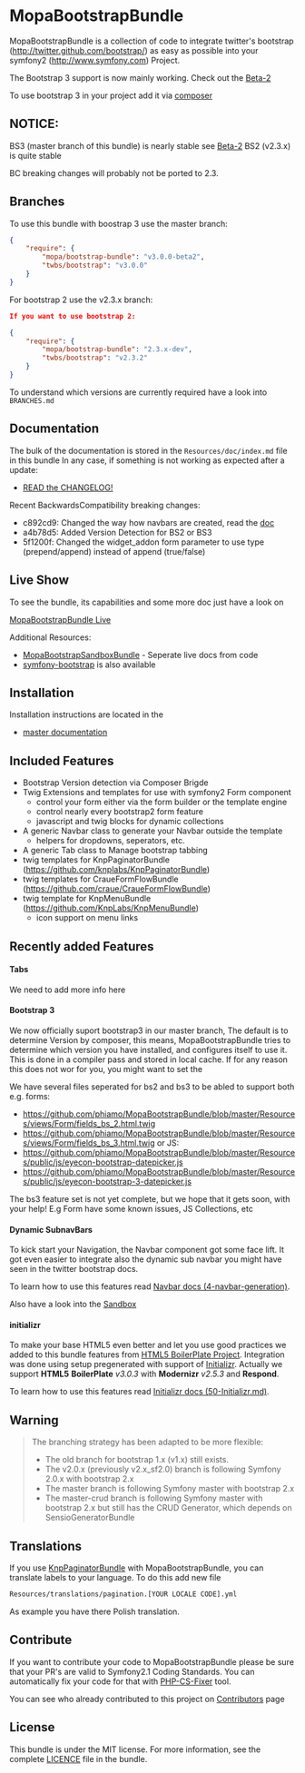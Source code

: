 MopaBootstrapBundle
===================

MopaBootstrapBundle is a collection of code to integrate twitter's bootstrap
(http://twitter.github.com/bootstrap/) as easy as possible into your symfony2
(http://www.symfony.com) Project.

The Bootstrap 3 support is now mainly working. Check out the [Beta-2](https://github.com/phiamo/MopaBootstrapBundle/releases/tag/v3.0.0-beta2)

To use bootstrap 3 in your project add it via [composer](https://github.com/phiamo/MopaBootstrapBundle/blob/master/Resources/doc/1-installation.md)

NOTICE:
-------

BS3 (master branch of this bundle) is nearly stable see [Beta-2](https://github.com/phiamo/MopaBootstrapBundle/releases/tag/v3.0.0-beta2)
BS2 (v2.3.x) is quite stable

BC breaking changes will probably not be ported to 2.3. 


Branches
--------

To use this bundle with boostrap 3 use the master branch:

``` json
{
    "require": {
        "mopa/bootstrap-bundle": "v3.0.0-beta2",
        "twbs/bootstrap": "v3.0.0"
    }
}
```

For bootstrap 2 use the v2.3.x branch:

```json
If you want to use bootstrap 2:

{
    "require": {
        "mopa/bootstrap-bundle": "2.3.x-dev",
        "twbs/bootstrap": "v2.3.2"
    }
}
```
To understand which versions are currently required have a look into `BRANCHES.md`
 
Documentation
-------------

The bulk of the documentation is stored in the `Resources/doc/index.md` file in this bundle
In any case, if something is not working as expected after a update:

* [READ the CHANGELOG!](https://github.com/phiamo/MopaBootstrapBundle/blob/master/CHANGELOG.md)

Recent BackwardsCompatibility breaking changes:

* c892cd9: Changed the way how navbars are created, read the [doc](https://github.com/phiamo/MopaBootstrapBundle/blob/master/Resources/doc/4-navbar-generation.md) 
* a4b78d5: Added Version Detection for BS2 or BS3
* 5f1200f: Changed the widget_addon form parameter to use type (prepend/append) instead of append (true/false)

Live Show
---------

To see the bundle, its capabilities and some more doc just have a look on

[MopaBootstrapBundle Live](http://bootstrap.mohrenweiserpartner.de/mopa/bootstrap)

Additional Resources:

*  [MopaBootstrapSandboxBundle](http://github.com/phiamo/MopaBootstrapSandboxBundle) - Seperate live docs from code
*  [symfony-bootstrap](https://github.com/phiamo/symfony-bootstrap) is also available

Installation
------------

Installation instructions are located in the

* [master documentation](https://github.com/phiamo/MopaBootstrapBundle/blob/master/Resources/doc/1-installation.md)

Included Features
-----------------

* Bootstrap Version detection via Composer Brigde 
* Twig Extensions and templates for use with symfony2 Form component
  * control your form either via the form builder or the template engine
  * control nearly every bootstrap2 form feature
  * javascript and twig blocks for dynamic collections
* A generic Navbar class to generate your Navbar outside the template
  * helpers for dropdowns, seperators, etc.
* A generic Tab class to Manage bootstrap tabbing
* twig templates for KnpPaginatorBundle (https://github.com/knplabs/KnpPaginatorBundle)
* twig templates for CraueFormFlowBundle (https://github.com/craue/CraueFormFlowBundle)
* twig template for KnpMenuBundle (https://github.com/KnpLabs/KnpMenuBundle)
  * icon support on menu links

Recently added Features
-----------------------
<h4>Tabs</h4>
We need to add more info here

<h4>Bootstrap 3</h4>

We now officially suport bootstrap3 in our master branch, 
The default is to determine Version by composer, this means, MopaBootstrapBundle tries to determine
which version you have installed, and configures itself to use it. This is done in a compiler pass and stored in local cache.
If for any reason this does not wor for you, you might want to set the 

We have several files seperated for bs2 and bs3 to be abled to support both e.g. forms:
 * https://github.com/phiamo/MopaBootstrapBundle/blob/master/Resources/views/Form/fields_bs_2.html.twig
 * https://github.com/phiamo/MopaBootstrapBundle/blob/master/Resources/views/Form/fields_bs_3.html.twig
or JS:
 * https://github.com/phiamo/MopaBootstrapBundle/blob/master/Resources/public/js/eyecon-bootstrap-datepicker.js
 * https://github.com/phiamo/MopaBootstrapBundle/blob/master/Resources/public/js/eyecon-bootstrap-3-datepicker.js

The bs3 feature set is not yet complete, but we hope that it gets soon, with your help!
E.g Form have some known issues, JS Collections, etc

<h4>Dynamic SubnavBars</h4>

To kick start your Navigation, the Navbar component got some face lift.
It got even easier to integrate also the dynamic sub navbar you might have seen in the twitter bootstrap docs.

To learn how to use this features read [Navbar docs (4-navbar-generation)](https://github.com/phiamo/MopaBootstrapBundle/blob/master/Resources/doc/4-navbar-generation.md).

Also have a look into the [Sandbox](http://bootstrap.mohrenweiserpartner.de/mopa/bootstrap/navbar)

<h4>initializr</h4>

To make your base HTML5 even better and let you use good practices we added
to this bundle features from [HTML5 BoilerPlate Project](http://html5boilerplate.com/).
Integration was done using setup pregenerated with support of [Initializr](http://www.initializr.com/).
Actually we support __HTML5__ __BoilerPlate__ _v3.0.3_ with __Modernizr__ _v2.5.3_ and __Respond__.

To learn how to use this features read [Initializr docs (50-Initializr.md)](https://github.com/phiamo/MopaBootstrapBundle/blob/master/Resources/doc/50-initializr.md).

Warning
-------

> The branching strategy has been adapted to be more flexible:
> * The old branch for bootstrap 1.x (v1.x) still exists.
> * The v2.0.x (previously v2.x_sf2.0) branch is following Symfony 2.0.x with bootstrap 2.x
> * The master branch is following Symfony master with bootstrap 2.x
> * The master-crud branch is following Symfony master with bootstrap 2.x but still has the CRUD Generator, which depends on SensioGeneratorBundle

Translations
------------
If you use [KnpPaginatorBundle](https://github.com/KnpLabs/KnpPaginatorBundle) with MopaBootstrapBundle, you can translate labels to your language.
To do this add new file

```sh
Resources/translations/pagination.[YOUR LOCALE CODE].yml
```

As example you have there Polish translation.

Contribute
----------
If you want to contribute your code to MopaBootstrapBundle please be sure that your PR's
are valid to Symfony2.1 Coding Standards. You can automatically fix your code for that
with [PHP-CS-Fixer](http://cs.sensiolabs.org) tool.

You can see who already contributed to this project on [Contributors](https://github.com/phiamo/MopaBootstrapBundle/contributors) page

License
-------

This bundle is under the MIT license. For more information, see the complete [LICENCE](LICENCE) file in the bundle.
